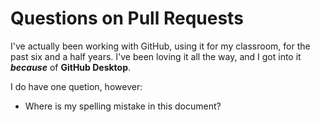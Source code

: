 # Questions on Pull Requests

I've actually been working with GitHub, using it for my classroom, for the past six and a half years. I've been loving it all the way, and I got into it ***because*** of **GitHub Desktop**.

I do have one quetion, however:

- Where is my spelling mistake in this document?
